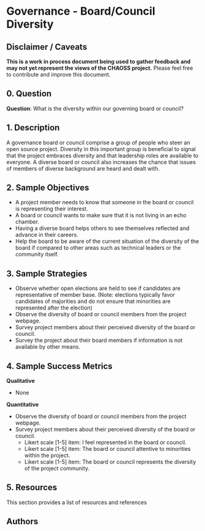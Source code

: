 # Governance - Board/Council Diversity

## Disclaimer / Caveats 
 
**This is a work in process document being used to gather feedback and may not yet represent the views of the CHAOSS project.**
Please feel free to contribute and improve this document.

## 0. Question

**Question**: What is the diversity within our governing board or council?

## 1. Description

A governance board or council comprise a group of people who steer an open source project. Diversity in this important group is beneficial to signal that the project embraces diversity and that leadership roles are available to everyone. A diverse board or council also increases the chance that issues of members of diverse background are heard and dealt with.


## 2. Sample Objectives

- A project member needs to know that someone in the board or council is representing their interest.
- A board or council wants to make sure that it is not living in an echo chamber.
- Having a diverse board helps others to see themselves reflected and advance in their careers.
- Help the board to be aware of the current situation of the diversity of the board if compared to other areas such as technical leaders or the community itself.


## 3. Sample Strategies
- Observe whether open elections are held to see if candidates are representative of member base. (Note: elections typically favor candidates of majorities and do not ensure that minorities are represented after the election)
- Observe the diversity of board or council members from the project webpage.
- Survey project members about their perceived diversity of the board or council.
- Survey the project about their board members if information is not available by other means.

## 4. Sample Success Metrics

**Qualitative**
- None

**Quantitative** 
- Observe the diversity of board or council members from the project webpage.
- Survey project members about their perceived diversity of the board or council.
    - Likert scale [1-5] item: I feel represented in the board or council.
    - Likert scale [1-5] item: The board or council attentive to minorities within the project.
    - Likert scale [1-5] item: The board or council represents the diversity of the project community.

## 5. Resources

This section provides a list of resources and references

## Authors


